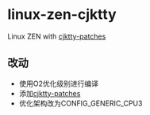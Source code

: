 # linux-zen-cjktty

Linux ZEN with [cjktty-patches](https://github.com/zhmars/cjktty-patches)

## 改动

- 使用O2优化级别进行编译
- 添加[cjktty-patches](https://github.com/zhmars/cjktty-patches)
- 优化架构改为CONFIG_GENERIC_CPU3
